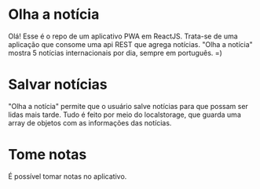 # Olha a notícia

Olá!
Esse é o repo de um aplicativo PWA em ReactJS. Trata-se de uma aplicação que consome uma api REST que agrega notícias.
"Olha a notícia" mostra 5 notícias internacionais por dia, sempre em português. =)

# Salvar notícias

"Olha a notícia" permite que o usuário salve notícias para que possam ser lidas mais tarde.
Tudo é feito por meio do localstorage, que guarda uma array de objetos com as informações das notícias.

# Tome notas

É possível tomar notas no aplicativo.
